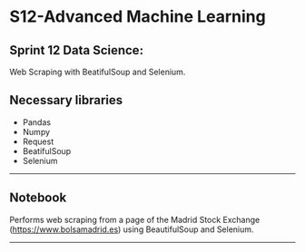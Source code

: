 # S12-Advanced Machine Learning 
## Sprint 12 Data Science: 
Web Scraping with BeatifulSoup and Selenium.

## Necessary libraries
- Pandas
- Numpy
- Request
- BeatifulSoup
- Selenium
___

## Notebook
Performs web scraping from a page of the Madrid Stock Exchange (https://www.bolsamadrid.es) using BeautifulSoup and Selenium.

___